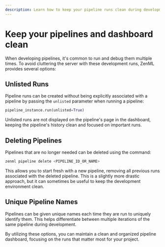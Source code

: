```yaml
---
description: Learn how to keep your pipeline runs clean during development.
---
```


# Keep your pipelines and dashboard clean

When developing pipelines, it's common to run and debug them multiple times. To avoid cluttering the server with these development runs, ZenML provides several options:

## Unlisted Runs

Pipeline runs can be created without being explicitly associated with a pipeline by passing the `unlisted` parameter when running a pipeline:

```python
pipeline_instance.run(unlisted=True)
```

Unlisted runs are not displayed on the pipeline's page in the dashboard, keeping the pipeline's history clean and focused on important runs.

## Deleting Pipelines

Pipelines that are no longer needed can be deleted using the command:

```bash
zenml pipeline delete <PIPELINE_ID_OR_NAME>
```

This allows you to start fresh with a new pipeline, removing all previous runs
associated with the deleted pipeline. This is a slightly more drastic approach,
but it can sometimes be useful to keep the development environment clean.

## Unique Pipeline Names

Pipelines can be given unique names each time they are run to uniquely identify them. This helps differentiate between multiple iterations of the same pipeline during development.

By utilizing these options, you can maintain a clean and organized pipeline dashboard, focusing on the runs that matter most for your project.
